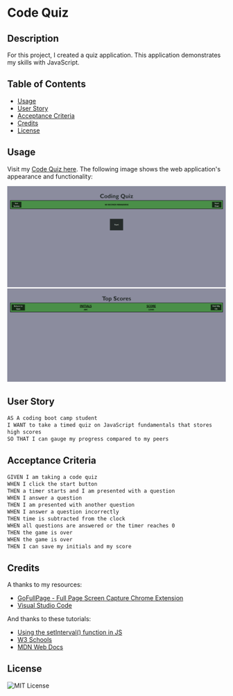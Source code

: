 # Code Quiz
## Description
For this project, I created a quiz application. This application demonstrates my skills with JavaScript.

## Table of Contents
- [Usage](#usage)
- [User Story](#user-story)
- [Acceptance Criteria](#acceptance-criteria)
- [Credits](#credits)
- [License](#license)

## Usage
Visit my [Code Quiz here](https://quadrilateral0.github.io/Code-Quiz/). The following image shows the web application's appearance and functionality:

![Screenshots of Completed Website](assets/images/Screenshot-A.png)
![Screenshots of Completed Website](assets/images/Screenshot-B.png)

## User Story

```
AS A coding boot camp student
I WANT to take a timed quiz on JavaScript fundamentals that stores high scores
SO THAT I can gauge my progress compared to my peers
```

## Acceptance Criteria

```
GIVEN I am taking a code quiz
WHEN I click the start button
THEN a timer starts and I am presented with a question
WHEN I answer a question
THEN I am presented with another question
WHEN I answer a question incorrectly
THEN time is subtracted from the clock
WHEN all questions are answered or the timer reaches 0
THEN the game is over
WHEN the game is over
THEN I can save my initials and my score
```
## Credits
A thanks to my resources:
- [GoFullPage - Full Page Screen Capture Chrome Extension](https://chrome.google.com/webstore/detail/gofullpage-full-page-scre/fdpohaocaechififmbbbbbknoalclacl/related)
- [Visual Studio Code](https://code.visualstudio.com/download)

And thanks to these tutorials:
- [Using the setInterval() function in JS](https://www.youtube.com/watch?v=ubLC1JxMqfY)
- [W3 Schools](https://www.w3schools.com/)
- [MDN Web Docs](https://developer.mozilla.org/)

## License
![MIT License](https://img.shields.io/badge/license-MIT-green)
